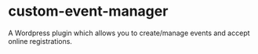 custom-event-manager
====================

A Wordpress plugin which allows you to create/manage events and accept online registrations.
